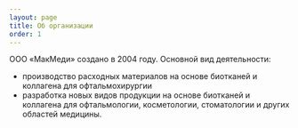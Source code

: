 ```yaml
---
layout: page
title: Об организации
order: 1
---
```


ООО «МакМеди» создано в 2004 году.
Основной вид деятельности:
* производство расходных материалов на основе биотканей и коллагена для офтальмохирургии
* разработка новых видов продукции на основе биотканей и коллагена для офтальмологии, косметологии, стоматологии и других областей медицины.
